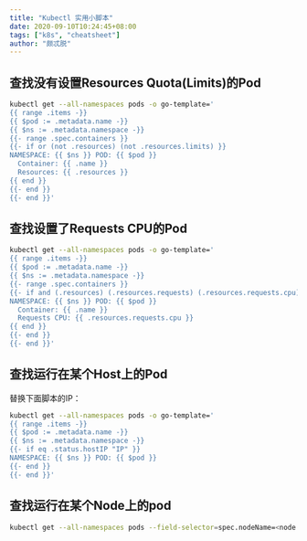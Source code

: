 ```yaml
---
title: "Kubectl 实用小脚本"
date: 2020-09-10T10:24:45+08:00
tags: ["k8s", "cheatsheet"]
author: "颇忒脱"
---
```


<!--more-->

## 查找没有设置Resources Quota(Limits)的Pod

```bash
kubectl get --all-namespaces pods -o go-template='
{{ range .items -}}
{{ $pod := .metadata.name -}}
{{ $ns := .metadata.namespace -}}
{{- range .spec.containers }}
{{- if or (not .resources) (not .resources.limits) }}
NAMESPACE: {{ $ns }} POD: {{ $pod }}
  Container: {{ .name }}
  Resources: {{ .resources }}
{{ end }}
{{- end }}
{{- end }}'
```

## 查找设置了Requests CPU的Pod

```bash
kubectl get --all-namespaces pods -o go-template='
{{ range .items -}}
{{ $pod := .metadata.name -}}
{{ $ns := .metadata.namespace -}}
{{- range .spec.containers }}
{{- if and (.resources) (.resources.requests) (.resources.requests.cpu) }}
NAMESPACE: {{ $ns }} POD: {{ $pod }}
  Container: {{ .name }}
  Requests CPU: {{ .resources.requests.cpu }}
{{ end }}
{{- end }}
{{- end }}'
```

## 查找运行在某个Host上的Pod

替换下面脚本的IP：

```bash
kubectl get --all-namespaces pods -o go-template='
{{ range .items -}}
{{ $pod := .metadata.name -}}
{{ $ns := .metadata.namespace -}}
{{- if eq .status.hostIP "IP" }}
NAMESPACE: {{ $ns }} POD: {{ $pod }}
{{- end }}
{{- end }}'
```

## 查找运行在某个Node上的pod

```bash
kubectl get --all-namespaces pods --field-selector=spec.nodeName=<node name>
```

